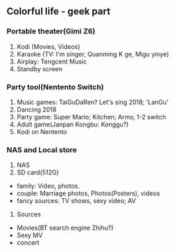 ## Colorful life - geek part
### Portable theater(Gimi Z6)
1. Kodi (Movies, Videos)  
1. Karaoke (TV: I'm singer, Quanming K ge, Migu yinye)
1. Airplay: Tengcent Music
1. Standby screen


### Party tool(Nentento Switch)
1. Music games: TaiGuDaRen? Let's sing 2018; 'LanGu'
1. Dancing 2018
1. Party game: Super Mario; Kitchen; Arms; 1-2 switch
1. Adult game(Janpan Kongbu: Konggu?)
1. Kodi on Nentento

### NAS and Local store
1. NAS
1. SD card(512G)
  - family: Video, photos.  
  - couple: Marriage photos, Photos(Posters), videos
  - fancy sources: TV shows, sexy video; AV
1. Sources
  - Movies(BT search engine Zhihu?)
  - Sexy MV
  - concert
